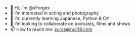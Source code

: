 - 👋 Hi, I’m @xForgex
- 👀 I’m interested in acting and photography
- 🌱 I’m currently learning Japanese, Python & C# 
- 💞️ I’m looking to collaborate on podcasts, films and shows
- 📫 How to reach me: zuras@null18.com

<!---
xForgex/xForgex is a ✨ special ✨ repository because its `README.md` (this file) appears on your GitHub profile.
You can click the Preview link to take a look at your changes.
--->
